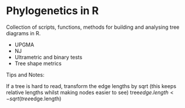 # Phylogenetics in R

Collection of scripts, functions, methods for building and analysing tree diagrams in R.


* UPGMA
* NJ
* Ultrametric and binary tests
* Tree shape metrics 





Tips and Notes:

If a tree is hard to read, transform the edge lengths by sqrt (this keeps relative lengths whilst making nodes easier to see)
tree$edge.length <- sqrt(tree$edge.length)

